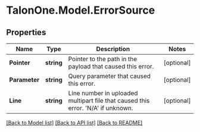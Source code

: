 # TalonOne.Model.ErrorSource
## Properties

Name | Type | Description | Notes
------------ | ------------- | ------------- | -------------
**Pointer** | **string** | Pointer to the path in the payload that caused this error. | [optional] 
**Parameter** | **string** | Query parameter that caused this error. | [optional] 
**Line** | **string** | Line number in uploaded multipart file that caused this error. &#39;N/A&#39; if unknown. | [optional] 

[[Back to Model list]](../README.md#documentation-for-models) [[Back to API list]](../README.md#documentation-for-api-endpoints) [[Back to README]](../README.md)

